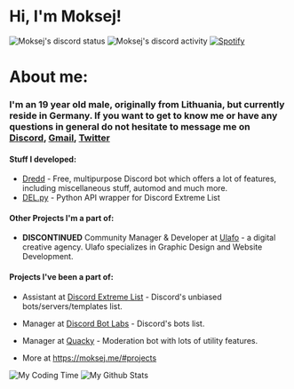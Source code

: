 # Hi, I'm Moksej!

![Moksej's discord status](https://api.statusbadges.me/badge/status/345457928972533773?simple=true)
![Moksej's discord activity](https://api.statusbadges.me/badge/playing/345457928972533773)
[![Spotify](https://api.statusbadges.me/badge/spotify/345457928972533773)](https://api.statusbadges.me/openspotify/345457928972533773)

# About me:

### I'm an 19 year old male, originally from Lithuania, but currently reside in Germany. If you want to get to know me or have any questions in general do not hesitate to message me on [Discord](https://discord.com/users/345457928972533773), [Gmail](mailto:nedas@moksej.xyz), [Twitter](https://twitter.com/Moksej)

#### Stuff I developed:
- [Dredd](https://github.com/dredd-bot/Dredd) - Free, multipurpose Discord bot which offers a lot of features, including miscellaneous stuff, automod and much more.
- [DEL.py](https://github.com/discordextremelist/del.py) - Python API wrapper for Discord Extreme List

#### Other Projects I'm a part of:
- **DISCONTINUED** Community Manager & Developer at [Ulafo](https://ulafo.com) - a digital creative agency. Ulafo specializes in Graphic Design and Website Development. 

#### Projects I've been a part of:
- Assistant at [Discord Extreme List](https://discordextremelist.xyz/) - Discord's unbiased bots/servers/templates list.
- Manager at [Discord Bot Labs](https://bots.discordlabs.org/) - Discord's bots list.
- Manager at [Quacky](https://quacky.xyz/) - Moderation bot with lots of utility features.

- More at https://moksej.me/#projects


![My Coding Time](https://github-readme-stats.vercel.app/api/wakatime?username=Moksej&theme=merko&hide_border=true&show_icons=True&layout=compact)
![My Github Stats](https://github-readme-stats.vercel.app/api?username=TheMoksej&theme=merko&hide_border=true&show_icons=True)
